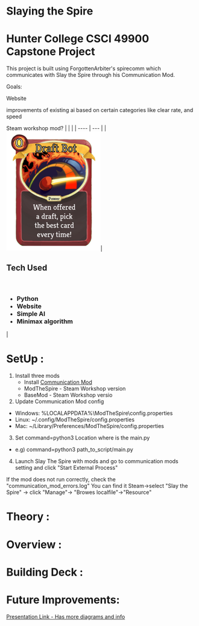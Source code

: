 # Slaying the Spire
# Hunter College CSCI 49900 Capstone Project

This project is built using ForgottenArbiter's spirecomm which communicates with Slay the Spire through his Communication Mod.

Goals:

Website

improvements of existing ai based on certain categories like clear rate, and speed

Steam workshop mod?
|  | | 
| ---- | --- | 
|![draftbot card](utilities/draftbot.png)| <h2>Tech Used</h2><h3><br/><ul><li>Python</li><li>Website</li></li><li>Simple AI</li><li>Minimax algorithm</li></ul></h3>|

# SetUp :
1. Install three mods
   * Install [Communication Mod](https://github.com/ForgottenArbiter/CommunicationMod)
   * ModTheSpire - Steam Workshop version
   * BaseMod - Steam Workshop versio
2. Update Communication Mod config
  * Windows: %LOCALAPPDATA%\ModTheSpire\config.properties 
  * Linux: ~/.config/ModTheSpire/config.properties 
  * Mac: ~/Library/Preferences/ModTheSpire/config.properties 
3. Set command=python3 Location where is the main.py
  * e.g) command=python3 path_to_script/main.py
4. Launch Slay The Spire with mods and go to communication mods setting and click "Start External Process"


If the mod does not run correctly, 
check the "communication_mod_errors.log"
You can find it Steam->select "Slay the Spire" -> click "Manage"-> "Browes localfile"->"Resource"

# Theory :

# Overview :

# Building Deck :

# Future Improvements:


[Presentation Link - Has more diagrams and info](https://docs.google.com/presentation/d/1RxQuOPTGZf5BejvV4l8MaKA3IbAYYN19-rI9gjpSf4s/edit#slide=id.p)
